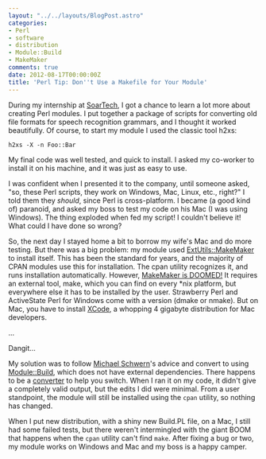 ```yaml
---
layout: "../../layouts/BlogPost.astro"
categories:
- Perl
- software
- distribution
- Module::Build
- MakeMaker
comments: true
date: 2012-08-17T00:00:00Z
title: 'Perl Tip: Don''t Use a Makefile for Your Module'
---
```


During my internship at [SoarTech](http://www.soartech.com/), I got a chance to learn a lot more about creating Perl modules. I put together a package of scripts for converting old file formats for speech recognition grammars, and I thought it worked beautifully. Of course, to start my module I used the classic tool h2xs:

    h2xs -X -n Foo::Bar

My final code was well tested, and quick to install. I asked my co-worker to install it on his machine, and it was just as easy to use.

I was confident when I presented it to the company, until someone asked, "so, these Perl scripts, they work on Windows, Mac, Linux, etc., right?" I told them they *should*, since Perl is cross-platform. I became (a good kind of) paranoid, and asked my boss to test my code on his Mac (I was using Windows). The thing exploded when fed my script! I couldn't believe it! What could I have done so wrong?

So, the next day I stayed home a bit to borrow my wife's Mac and do more testing. But there was a big problem: my module used [ExtUtils::MakeMaker](http://search.cpan.org/~mschwern/ExtUtils-MakeMaker-6.62/lib/ExtUtils/MakeMaker.pm) to install itself. This has been the standard for years, and the majority of CPAN modules use this for installation. The cpan utility recognizes it, and runs installation automatically. However, [MakeMaker is DOOMED!](http://schwern.dreamhosters.com/talks/MakeMaker_Is_DOOMED/) It requires an external tool, make, which you can find on every *nix platform, but everywhere else it has to be installed by the user. Strawberry Perl and ActiveState Perl for Windows come with a version (dmake or nmake). But on Mac, you have to install [XCode](https://developer.apple.com/xcode/), a whopping 4 gigabyte distribution for Mac developers.

...

Dangit...

My solution was to follow [Michael Schwern](http://search.cpan.org/~mschwern/)'s advice and convert to using [Module::Build](http://search.cpan.org/~leont/Module-Build-0.4002/lib/Module/Build.pm), which does not have external dependencies. There happens to be a [converter](http://search.cpan.org/~schubiger/Module-Build-Convert-0.49/lib/Module/Build/Convert.pm) to help you switch. When I ran it on my code, it didn't give a completely valid output, but the edits I did were minimal. From a user standpoint, the module will still be installed using the `cpan` utility, so nothing has changed.

When I put new distribution, with a shiny new Build.PL file, on a Mac, I still had some failed tests, but there weren't intermingled with the giant BOOM that happens when the `cpan` utility can't find `make`. After fixing a bug or two, my module works on Windows and Mac and my boss is a happy camper.
